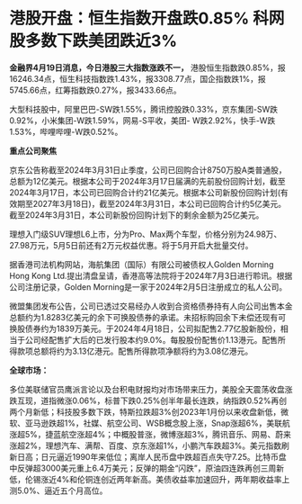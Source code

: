 # 港股开盘：恒生指数开盘跌0.85% 科网股多数下跌美团跌近3%

**金融界4月19日消息，今日港股三大指数涨跌不一，**
港股恒生指数跌0.85%，报16246.34点，恒生科技指数跌1.43%，报3308.77点，国企指数跌1%，报5745.66点，红筹指数跌0.27%，报3433.66点。

大型科技股中，阿里巴巴-SW跌1.55%，腾讯控股跌0.33%，京东集团-SW跌0.92%，小米集团-W跌1.59%，网易-S平收，美团-
W跌2.92%，快手-W跌1.53%，哔哩哔哩-W跌0.52%。

**重点公司聚焦**

京东公告称截至2024年3月31日止季度，公司已回购合计8750万股A类普通股，总额为12亿美元。根据本公司于2024年3月17日届满的先前股份回购计划，截至2024年3月17日，本公司已回购合计约21亿美元。根据本公司新股份回购计划(有效期至2027年3月18日)，截至2024年3月31日，本公司已回购合计约5亿美元。截至2024年3月31日，本公司新股份回购计划下的剩余金额为25亿美元。

理想入门级SUV理想L6上市，分为Pro、Max两个车型，价格分别为24.98万、27.98万元，5月5日前还有2万元权益优惠。将于5月开启大批量交付。

据香港司法机构网站，海航集团（国际）有限公司被债权人Golden Morning Hong Kong
Ltd.提出清盘呈请，香港高等法院将于2024年7月3日进行聆讯。根据公司注册记录，Golden
Morning是一家于2024年2月5日注册成立的私人公司。

微盟集团发布公告，公司已透过交易经办人收到合资格债券持有人向公司出售本金总额约为1.8283亿美元的余下可换股债券的承诺。未招标购回余下未偿还现有可换股债券约为1839万美元。于2024年4月18日，公司拟配售2.77亿股新股份，相当于公司经配售扩大后的已发行股本约9.0%。每股股份配售价1.13港元。配售所得款项总额将约为3.13亿港元。配售所得款项净额将约为3.08亿港元。

**全球市场：**

多位美联储官员鹰派言论以及台积电财报均对市场带来压力，美股全天震荡收盘涨跌互现，道指微涨0.06%，标普下跌0.25%创半年最长连跌，纳指跌0.52%再创两个月新低；科技股多数下跌，特斯拉跌超3%创2023年1月份以来收盘新低，微软、亚马逊跌超1%，社媒、航空公司、WSB概念股上涨，Snap涨超6%，美联航涨超5%，捷蓝航空涨超4%；中概股普涨，微博涨超3%，腾讯音乐、网易、蔚来涨超2%，理想汽车、满帮、百度、京东涨超1%，小鹏汽车跌超3%。美元指数刷新日高；日元逼近1990年来低位；离岸人民币盘中跌超百点失守7.25。比特币盘中反弹超3000美元重上6.4万美元；反弹的期金“闪跌”，原油四连跌再创三周新低，伦锡涨近4%和伦铜连创近两年新高。美债收益率加速回升，两年期收益率上测5.0%、逼近五个月高位。

